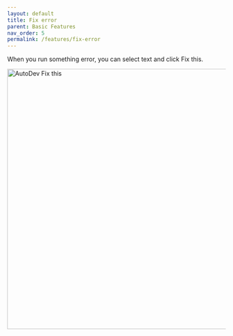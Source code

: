 ```yaml
---
layout: default
title: Fix error
parent: Basic Features
nav_order: 5
permalink: /features/fix-error
---
```


When you run something error, you can select text and click Fix this.

<img src="https://unitmesh.cc/auto-dev/fix-this.png" alt="AutoDev Fix this" width="600px"/>
